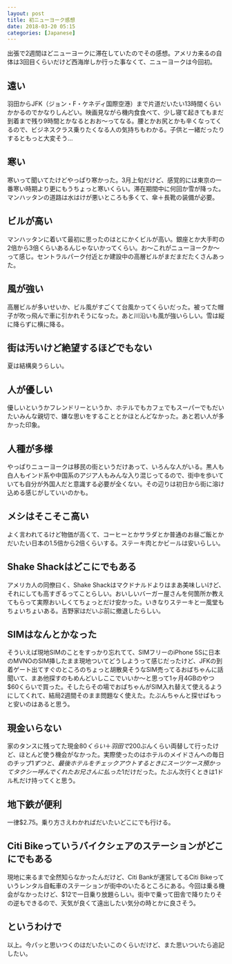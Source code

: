 ```yaml
---
layout: post
title: 初ニューヨーク感想
date: 2018-03-20 05:15
categories: [Japanese]
---
```


出張で2週間ほどニューヨークに滞在していたのでその感想。アメリカ来るの自体は3回目くらいだけど西海岸しか行った事なくて、ニューヨークは今回初。

## 遠い

羽田からJFK（ジョン・F・ケネディ国際空港）まで片道だいたい13時間くらいかかるのでかなりしんどい。映画見ながら機内食食べて、少し寝て起きてもまだ到着まで残り9時間とかなるとおお〜ってなる。腰とかお尻とかも辛くなってくるので、ビジネスクラス乗りたくなる人の気持ちもわかる。子供と一緒だったりするともっと大変そう...

## 寒い

寒いって聞いてたけどやっぱり寒かった。3月上旬だけど、感覚的には東京の一番寒い時期より更にもうちょっと寒いくらい。滞在期間中に何回か雪が降った。マンハッタンの道路は水はけが悪いところも多くて、傘＋長靴の装備が必要。

## ビルが高い

マンハッタンに着いて最初に思ったのはとにかくビルが高い。銀座とか大手町の2倍から3倍くらいあるんじゃないかってくらい。お〜これがニューヨークか〜って感じ。セントラルパーク付近とか建設中の高層ビルがまだまだたくさんあった。

## 風が強い

高層ビルが多いせいか、ビル風がすごくて台風かってくらいだった。被ってた帽子が吹っ飛んで車に引かれそうになった。あと川沿いも風が強いらしい。雪は縦に降らずに横に降る。

## 街は汚いけど絶望するほどでもない

夏は結構臭うらしい。

## 人が優しい

優しいというかフレンドリーというか、ホテルでもカフェでもスーパーでもだいたいみんな親切で、嫌な思いをすることとかほとんどなかった。あと若い人が多かった印象。

## 人種が多様

やっぱりニューヨークは移民の街というだけあって、いろんな人がいる。黒人も白人もインド系や中国系のアジア人もみんな入り混じってるので、街中を歩いていても自分が外国人だと意識する必要が全くない。その辺りは初日から街に溶け込める感じがしていいのかも。

## メシはそこそこ高い

よく言われてるけど物価が高くて、コーヒーとかサラダとか普通のお昼ご飯とかだいたい日本の1.5倍から2倍くらいする。ステーキ肉とかビールは安いらしい。

## Shake Shackはどこにでもある

アメリカ人の同僚曰く、Shake Shackはマクドナルドよりはまあ美味しいけど、それにしても高すぎるってことらしい。おいしいバーガー屋さんを何箇所か教えてもらって実際おいしくてちょっとだけ安かった。いきなりステーキと一風堂もちょいちょいある。吉野家はだいぶ前に撤退したらしい。

## SIMはなんとかなった

そういえば現地SIMのことをすっかり忘れてて、SIMフリーのiPhone 5Sに日本のMVNOのSIM挿したまま現地ついてどうしようって感じだったけど、JFKの到着ゲート出てすぐのところのちょっと胡散臭そうなSIM売ってるおばちゃんに話聞いて、まあ他探すのもめんどいしここでいいか〜と思って1ヶ月4GBのやつ$60くらいで買った。そしたらその場でおばちゃんがSIM入れ替えて使えるようにしてくれて、結局2週間そのまま問題なく使えた。たぶんちゃんと探せばもっと安いのはあると思う。

## 現金いらない

家のタンスに残ってた現金$80くらい＋羽田で$200ぶんくらい両替して行ったけど、ほとんど使う機会がなかった。実際使ったのはホテルのメイドさんへの毎日のチップ$1ずつと、最後ホテルをチェックアウトするときにスーツケース預かってタクシー呼んでくれたお兄さんに払った$1だけだった。たぶん次行くときは1ドル札だけ持ってくと思う。

## 地下鉄が便利

一律$2.75。乗り方さえわかればだいたいどこにでも行ける。

## Citi Bikeっていうバイクシェアのステーションがどこにでもある

現地に来るまで全然知らなかったんだけど、Citi Bankが運営してるCiti Bikeっていうレンタル自転車のステーションが街中のいたるところにある。今回は乗る機会がなかったけど、$12で一日乗り放題らしい。街中で乗って田舎で降りたりその逆もできるので、天気が良くて遠出したい気分の時とかに良さそう。

## というわけで

以上。今パッと思いつくのはだいたいこのくらいだけど、また思いついたら追記したい。
